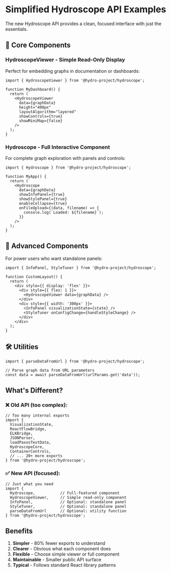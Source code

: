 # Simplified Hydroscope API Examples

The new Hydroscope API provides a clean, focused interface with just the essentials.

## 🎯 Core Components

### HydroscopeViewer - Simple Read-Only Display

Perfect for embedding graphs in documentation or dashboards:

```tsx
import { HydroscopeViewer } from '@hydro-project/hydroscope';

function MyDashboard() {
  return (
    <HydroscopeViewer
      data={graphData}
      height="400px"
      layoutAlgorithm="layered"
      showControls={true}
      showMiniMap={false}
    />
  );
}
```

### Hydroscope - Full Interactive Component

For complete graph exploration with panels and controls:

```tsx
import { Hydroscope } from '@hydro-project/hydroscope';

function MyApp() {
  return (
    <Hydroscope
      data={graphData}
      showInfoPanel={true}
      showStylePanel={true}
      enableCollapse={true}
      onFileUpload={(data, filename) => {
        console.log(`Loaded: ${filename}`);
      }}
    />
  );
}
```

## 🔧 Advanced Components

For power users who want standalone panels:

```tsx
import { InfoPanel, StyleTuner } from '@hydro-project/hydroscope';

function CustomLayout() {
  return (
    <div style={{ display: 'flex' }}>
      <div style={{ flex: 1 }}>
        <HydroscopeViewer data={graphData} />
      </div>
      <div style={{ width: '300px' }}>
        <InfoPanel visualizationState={state} />
        <StyleTuner onConfigChange={handleStyleChange} />
      </div>
    </div>
  );
}
```

## 🛠️ Utilities

```tsx
import { parseDataFromUrl } from '@hydro-project/hydroscope';

// Parse graph data from URL parameters
const data = await parseDataFromUrl(urlParams.get('data'));
```

## What's Different?

### ❌ Old API (too complex):
```tsx
// Too many internal exports
import { 
  VisualizationState, 
  ReactFlowBridge, 
  ELKBridge, 
  JSONParser,
  loadPaxosTestData,
  HydroscopeCore,
  ContainerControls,
  // ... 20+ more exports
} from '@hydro-project/hydroscope';
```

### ✅ New API (focused):
```tsx
// Just what you need
import { 
  Hydroscope,           // Full-featured component
  HydroscopeViewer,     // Simple read-only component
  InfoPanel,            // Optional: standalone panel
  StyleTuner,           // Optional: standalone panel
  parseDataFromUrl      // Optional: utility function
} from '@hydro-project/hydroscope';
```

## Benefits

1. **Simpler** - 80% fewer exports to understand
2. **Clearer** - Obvious what each component does
3. **Flexible** - Choose simple viewer or full component
4. **Maintainable** - Smaller public API surface
5. **Typical** - Follows standard React library patterns